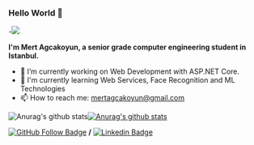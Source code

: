 ### Hello World 👋
-![](https://media2.giphy.com/media/dxn6fRlTIShoeBr69N/giphy.gif?cid=ecf05e477pz6kfv9oht3660emzs3nfv2cu44xvamhqdh4yy8&rid=giphy.gif)

 **I'm Mert Agcakoyun, a senior grade computer engineering student in Istanbul.**
- 🔭 I’m currently working on Web Development with ASP.NET Core. 
- 🌱 I'm currently learning Web Services, Face Recognition and ML Technologies
- 📫 How to reach me: mertagcakoyun@gmail.com 



![Anurag's github stats](https://github-readme-stats.vercel.app/api?username=mertagcakoyun&show_icons=true&theme=dark)[![Anurag's github stats](https://github-readme-stats.vercel.app/api/top-langs/?username=mertagcakoyun&show_icons=true&theme=dark&layout=compact)](https://github.com/mertagcakoyun) 

[![GitHub Follow Badge](https://img.shields.io/github/followers/mertagcakoyun?label=follow&style=social)](https://github.com/mertagcakoyun)  **/**  [![Linkedin Badge](https://img.shields.io/badge/-Linkedin-blue?style=flat&logo=Linkedin&logoColor=white&link=https://www.linkedin.com/in/mertagcakoyun/)](https://www.linkedin.com/in/mertagcakoyun/)
<!--
**mertagcakoyun/mertagcakoyun** is a ✨ _special_ ✨ repository because its `README.md` (this file) appears on your GitHub profile.

Here are some ideas to get you started:

- 🔭 I’m currently working on ...
- 🌱 I’m currently learning ...
- 👯 I’m looking to collaborate on ...
- 🤔 I’m looking for help with ...
- 💬 Ask me about ...
- 📫 How to reach me: ...
- 😄 Pronouns: ...
- ⚡ Fun fact: ...
-->
